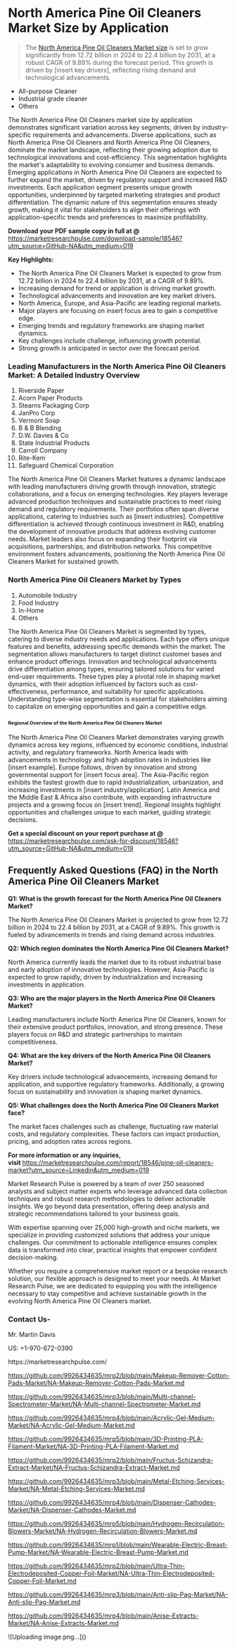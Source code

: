 <h1>North America Pine Oil Cleaners Market&nbsp;Size by Application</h1><blockquote><p>The <a href="https://marketresearchpulse.com/download-sample/18546?utm_source=GitHub-NA&amp;utm_medium=019">North America Pine Oil Cleaners Market size</a> is set to grow significantly from 12.72 billion in 2024 to 22.4 billion by 2031, at a robust CAGR of 9.89% during the forecast period. This growth is driven by [insert key drivers], reflecting rising demand and technological advancements.</p></blockquote><ul><li>All-purpose Cleaner<li> Industrial grade cleaner<li> Others</li></ul><p>The North America Pine Oil Cleaners market size by application demonstrates significant variation across key segments, driven by industry-specific requirements and advancements. Diverse applications, such as North America Pine Oil Cleaners and North America Pine Oil Cleaners, dominate the market landscape, reflecting their growing adoption due to technological innovations and cost-efficiency. This segmentation highlights the market's adaptability to evolving consumer and business demands. Emerging applications in North America Pine Oil Cleaners are expected to further expand the market, driven by regulatory support and increased R&D investments. Each application segment presents unique growth opportunities, underpinned by targeted marketing strategies and product differentiation. The dynamic nature of this segmentation ensures steady growth, making it vital for stakeholders to align their offerings with application-specific trends and preferences to maximize profitability.</p><p><strong>Download your PDF sample copy in full at @ </strong><a href="https://marketresearchpulse.com/download-sample/18546?utm_source=GitHub-NA&amp;utm_medium=019">https://marketresearchpulse.com/download-sample/18546?utm_source=GitHub-NA&amp;utm_medium=019</a></p><p><strong>Key Highlights: </strong></p><ul><li>The North America Pine Oil Cleaners Market is expected to grow from 12.72 billion in 2024 to 22.4 billion by 2031, at a CAGR of 9.89%.</li><li>Increasing demand for trend or application is driving market growth.</li><li>Technological advancements and innovation are key market drivers.</li><li>North America, Europe, and Asia-Pacific are leading regional markets.</li><li>Major players are focusing on insert focus area to gain a competitive edge.</li><li>Emerging trends and regulatory frameworks are shaping market dynamics.</li><li>Key challenges include challenge, influencing growth potential.</li><li>Strong growth is anticipated in sector over the forecast period.</li></ul><h3>Leading Manufacturers in the North America Pine Oil Cleaners Market: A Detailed Industry Overview</h3><ol><li>Riverside Paper</li><li>Acorn Paper Products</li><li>Stearns Packaging Corp</li><li>JanPro Corp</li><li>Vermont Soap</li><li>B & B Blending</li><li>D.W. Davies & Co</li><li>State Industrial Products</li><li>Carroll Company</li><li>Rite-Kem</li><li>Safeguard Chemical Corporation</li></ol><div class="flex max-w-full flex-col flex-grow"><div class="min-h-8 text-message flex w-full flex-col items-end gap-2 whitespace-normal break-words [.text-message+&amp;]:mt-5" dir="auto" data-message-author-role="assistant" data-message-id="fd8432e4-4910-450d-b182-61b7bfb0a01f" data-message-model-slug="gpt-4o"><div class="flex w-full flex-col gap-1 empty:hidden first:pt-[3px]"><div class="markdown prose w-full break-words dark:prose-invert light"><p>The North America Pine Oil Cleaners Market features a dynamic landscape with leading manufacturers driving growth through innovation, strategic collaborations, and a focus on emerging technologies. Key players leverage advanced production techniques and sustainable practices to meet rising demand and regulatory requirements. Their portfolios often span diverse applications, catering to industries such as [insert industries]. Competitive differentiation is achieved through continuous investment in R&amp;D, enabling the development of innovative products that address evolving customer needs. Market leaders also focus on expanding their footprint via acquisitions, partnerships, and distribution networks. This competitive environment fosters advancements, positioning the North America Pine Oil Cleaners Market for sustained growth.</p></div></div></div></div><h3>North America Pine Oil Cleaners Market by Types</h3><ol><li>Automobile Industry<li> Food Industry<li> In-Home<li> Others</li></ol><div class="flex max-w-full flex-col flex-grow"><div class="min-h-8 text-message flex w-full flex-col items-end gap-2 whitespace-normal break-words [.text-message+&amp;]:mt-5" dir="auto" data-message-author-role="assistant" data-message-id="084470be-0bb7-4664-bddf-5156b4f41249" data-message-model-slug="gpt-4o-mini"><div class="flex w-full flex-col gap-1 empty:hidden first:pt-[3px]"><div class="markdown prose w-full break-words dark:prose-invert light"><p>The North America Pine Oil Cleaners Market is segmented by types, catering to diverse industry needs and applications. Each type offers unique features and benefits, addressing specific demands within the market. The segmentation allows manufacturers to target distinct customer bases and enhance product offerings. Innovation and technological advancements drive differentiation among types, ensuring tailored solutions for varied end-user requirements. These types play a pivotal role in shaping market dynamics, with their adoption influenced by factors such as cost-effectiveness, performance, and suitability for specific applications. Understanding type-wise segmentation is essential for stakeholders aiming to capitalize on emerging opportunities and gain a competitive edge.</p></div></div></div></div><h3><span style="font-size: 11px;">Regional Overview of the North America Pine Oil Cleaners Market</span></h3><div class="flex max-w-full flex-col flex-grow"><div class="min-h-8 text-message flex w-full flex-col items-end gap-2 whitespace-normal break-words [.text-message+&amp;]:mt-5" dir="auto" data-message-author-role="assistant" data-message-id="e9038762-ce64-4e30-91c9-9bd413514231" data-message-model-slug="gpt-4o-mini"><div class="flex w-full flex-col gap-1 empty:hidden first:pt-[3px]"><div class="markdown prose w-full break-words dark:prose-invert light"><p>The North America Pine Oil Cleaners Market demonstrates varying growth dynamics across key regions, influenced by economic conditions, industrial activity, and regulatory frameworks. North America leads with advancements in technology and high adoption rates in industries like [insert example]. Europe follows, driven by innovation and strong governmental support for [insert focus area]. The Asia-Pacific region exhibits the fastest growth due to rapid industrialization, urbanization, and increasing investments in [insert industry/application]. Latin America and the Middle East &amp; Africa also contribute, with expanding infrastructure projects and a growing focus on [insert trend]. Regional insights highlight opportunities and challenges unique to each market, guiding strategic decisions.</p></div></div></div></div><p><strong>Get a special discount on your report purchase at @ </strong><a href="https://marketresearchpulse.com/ask-for-discount/18546?utm_source=GitHub-NA&amp;utm_medium=019">https://marketresearchpulse.com/ask-for-discount/18546?utm_source=GitHub-NA&amp;utm_medium=019</a></p><h2>Frequently Asked Questions (FAQ) in the North America Pine Oil Cleaners Market</h2><p><strong>Q1: What is the growth forecast for the North America Pine Oil Cleaners Market?</strong></p><p>The North America Pine Oil Cleaners Market is projected to grow from 12.72 billion in 2024 to 22.4 billion by 2031, at a CAGR of 9.89%. This growth is fueled by advancements in trends and rising demand across industries.</p><p><strong>Q2: Which region dominates the North America Pine Oil Cleaners Market?</strong></p><p>North America currently leads the market due to its robust industrial base and early adoption of innovative technologies. However, Asia-Pacific is expected to grow rapidly, driven by industrialization and increasing investments in application.</p><p><strong>Q3: Who are the major players in the North America Pine Oil Cleaners Market?</strong></p><p>Leading manufacturers include North America Pine Oil Cleaners, known for their extensive product portfolios, innovation, and strong presence. These players focus on R&amp;D and strategic partnerships to maintain competitiveness.</p><p><strong>Q4: What are the key drivers of the North America Pine Oil Cleaners Market?</strong></p><p>Key drivers include technological advancements, increasing demand for application, and supportive regulatory frameworks. Additionally, a growing focus on sustainability and innovation is shaping market dynamics.</p><p><strong>Q5: What challenges does the North America Pine Oil Cleaners Market face?</strong></p><p>The market faces challenges such as challenge, fluctuating raw material costs, and regulatory complexities. These factors can impact production, pricing, and adoption rates across regions.</p><p><strong>For more information or any inquiries, visit&nbsp;</strong><a href="https://marketresearchpulse.com/report/18546/pine-oil-cleaners-market?utm_source=Linkedin&utm_medium=019">https://marketresearchpulse.com/report/18546/pine-oil-cleaners-market?utm_source=Linkedin&utm_medium=019</a></p><p>Market Research Pulse is powered by a team of over 250 seasoned analysts and subject matter experts who leverage advanced data collection techniques and robust research methodologies to deliver actionable insights. We go beyond data presentation, offering deep analysis and strategic recommendations tailored to your business goals.</p><p>With expertise spanning over 25,000 high-growth and niche markets, we specialize in providing customized solutions that address your unique challenges. Our commitment to actionable intelligence ensures complex data is transformed into clear, practical insights that empower confident decision-making.</p><p>Whether you require a comprehensive market report or a bespoke research solution, our flexible approach is designed to meet your needs. At Market Research Pulse, we are dedicated to equipping you with the intelligence necessary to stay competitive and achieve sustainable growth in the evolving North America Pine Oil Cleaners market.</p><h3><strong>Contact Us-</strong></h3><p>Mr. Martin Davis</p><p>US: +1-970-672-0390</p><p>https://marketresearchpulse.com/</p><p><a href="https://github.com/9926434635/mrp2/blob/main/Makeup-Remover-Cotton-Pads-Market/NA-Makeup-Remover-Cotton-Pads-Market.md">https://github.com/9926434635/mrp2/blob/main/Makeup-Remover-Cotton-Pads-Market/NA-Makeup-Remover-Cotton-Pads-Market.md</a></p><p><a href="https://github.com/9926434635/mrp3/blob/main/Multi-channel-Spectrometer-Market/NA-Multi-channel-Spectrometer-Market.md">https://github.com/9926434635/mrp3/blob/main/Multi-channel-Spectrometer-Market/NA-Multi-channel-Spectrometer-Market.md</a></p><p><a href="https://github.com/9926434635/mrp4/blob/main/Acrylic-Gel-Medium-Market/NA-Acrylic-Gel-Medium-Market.md">https://github.com/9926434635/mrp4/blob/main/Acrylic-Gel-Medium-Market/NA-Acrylic-Gel-Medium-Market.md</a></p><p><a href="https://github.com/9926434635/mrp5/blob/main/3D-Printing-PLA-Filament-Market/NA-3D-Printing-PLA-Filament-Market.md">https://github.com/9926434635/mrp5/blob/main/3D-Printing-PLA-Filament-Market/NA-3D-Printing-PLA-Filament-Market.md</a></p><p><a href="https://github.com/9926434635/mrp2/blob/main/Fructus-Schizandra-Extract-Market/NA-Fructus-Schizandra-Extract-Market.md">https://github.com/9926434635/mrp2/blob/main/Fructus-Schizandra-Extract-Market/NA-Fructus-Schizandra-Extract-Market.md</a></p><p><a href="https://github.com/9926434635/mrp3/blob/main/Metal-Etching-Services-Market/NA-Metal-Etching-Services-Market.md">https://github.com/9926434635/mrp3/blob/main/Metal-Etching-Services-Market/NA-Metal-Etching-Services-Market.md</a></p><p><a href="https://github.com/9926434635/mrp4/blob/main/Dispenser-Cathodes-Market/NA-Dispenser-Cathodes-Market.md">https://github.com/9926434635/mrp4/blob/main/Dispenser-Cathodes-Market/NA-Dispenser-Cathodes-Market.md</a></p><p><a href="https://github.com/9926434635/mrp5/blob/main/Hydrogen-Recirculation-Blowers-Market/NA-Hydrogen-Recirculation-Blowers-Market.md">https://github.com/9926434635/mrp5/blob/main/Hydrogen-Recirculation-Blowers-Market/NA-Hydrogen-Recirculation-Blowers-Market.md</a></p><p><a href="https://github.com/9926434635/mrp1/blob/main/Wearable-Electric-Breast-Pump-Market/NA-Wearable-Electric-Breast-Pump-Market.md">https://github.com/9926434635/mrp1/blob/main/Wearable-Electric-Breast-Pump-Market/NA-Wearable-Electric-Breast-Pump-Market.md</a></p><p><a href="https://github.com/9926434635/mrp2/blob/main/Ultra-Thin-Electrodeposited-Copper-Foil-Market/NA-Ultra-Thin-Electrodeposited-Copper-Foil-Market.md">https://github.com/9926434635/mrp2/blob/main/Ultra-Thin-Electrodeposited-Copper-Foil-Market/NA-Ultra-Thin-Electrodeposited-Copper-Foil-Market.md</a></p><p><a href="https://github.com/9926434635/mrp3/blob/main/Anti-slip-Pag-Market/NA-Anti-slip-Pag-Market.md">https://github.com/9926434635/mrp3/blob/main/Anti-slip-Pag-Market/NA-Anti-slip-Pag-Market.md</a></p><p><a href="https://github.com/9926434635/mrp4/blob/main/Anise-Extracts-Market/NA-Anise-Extracts-Market.md">https://github.com/9926434635/mrp4/blob/main/Anise-Extracts-Market/NA-Anise-Extracts-Market.md</a></p>
![Uploading image.png…]()
